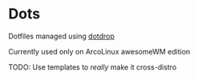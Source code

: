 # Dots

Dotfiles managed using [dotdrop](https://github.com/deadc0de6/dotdrop)

Currently used only on ArcoLinux awesomeWM edition

TODO: Use templates to _really_ make it cross-distro
